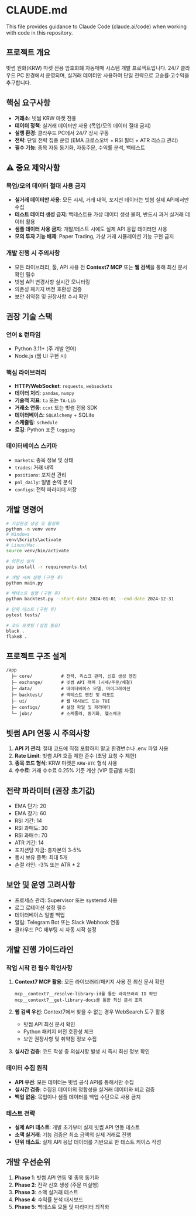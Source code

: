# CLAUDE.md

This file provides guidance to Claude Code (claude.ai/code) when working with code in this repository.

## 프로젝트 개요

빗썸 원화(KRW) 마켓 전용 암호화폐 자동매매 시스템 개발 프로젝트입니다. 24/7 클라우드 PC 환경에서 운영되며, 실거래 데이터만 사용하여 단일 전략으로 고승률·고수익을 추구합니다.

## 핵심 요구사항

- **거래소**: 빗썸 KRW 마켓 전용
- **데이터 정책**: 실거래 데이터만 사용 (목업/모의 데이터 절대 금지)
- **실행 환경**: 클라우드 PC에서 24/7 상시 구동
- **전략**: 단일 전략 집중 운영 (EMA 크로스오버 + RSI 필터 + ATR 리스크 관리)
- **필수 기능**: 종목 자동 동기화, 자동주문, 수익률 분석, 백테스트

## ⚠️ 중요 제약사항

### 목업/모의 데이터 절대 사용 금지
- **실거래 데이터만 사용**: 모든 시세, 거래 내역, 포지션 데이터는 빗썸 실제 API에서만 수집
- **테스트 데이터 생성 금지**: 백테스트용 가상 데이터 생성 불허, 반드시 과거 실거래 데이터 활용
- **샘플 데이터 사용 금지**: 개발/테스트 시에도 실제 API 응답 데이터만 사용
- **모의 투자 기능 배제**: Paper Trading, 가상 거래 시뮬레이션 기능 구현 금지

### 개발 진행 시 주의사항
- 모든 라이브러리, 툴, API 사용 전 **Context7 MCP** 또는 **웹 검색**을 통해 최신 문서 확인 필수
- 빗썸 API 변경사항 실시간 모니터링
- 의존성 패키지 버전 호환성 검증
- 보안 취약점 및 권장사항 수시 확인

## 권장 기술 스택

### 언어 & 런타임
- Python 3.11+ (주 개발 언어)
- Node.js (웹 UI 구현 시)

### 핵심 라이브러리
- **HTTP/WebSocket**: `requests`, `websockets`
- **데이터 처리**: `pandas`, `numpy`
- **기술적 지표**: `ta` 또는 `TA-Lib`
- **거래소 연동**: `ccxt` 또는 빗썸 전용 SDK
- **데이터베이스**: `SQLAlchemy` + SQLite
- **스케줄링**: `schedule`
- **로깅**: Python 표준 `logging`

### 데이터베이스 스키마
- `markets`: 종목 정보 및 상태
- `trades`: 거래 내역
- `positions`: 포지션 관리
- `pnl_daily`: 일별 손익 분석
- `configs`: 전략 파라미터 저장

## 개발 명령어

```bash
# 가상환경 생성 및 활성화
python -m venv venv
# Windows
venv\Scripts\activate
# Linux/Mac
source venv/bin/activate

# 의존성 설치
pip install -r requirements.txt

# 개발 서버 실행 (구현 후)
python main.py

# 백테스트 실행 (구현 후)
python backtest.py --start-date 2024-01-01 --end-date 2024-12-31

# 단위 테스트 (구현 후)
pytest tests/

# 코드 포맷팅 (설정 필요)
black .
flake8 .
```

## 프로젝트 구조 설계

```
/app
  ├─ core/           # 전략, 리스크 관리, 신호 생성 엔진
  ├─ exchange/       # 빗썸 API 래퍼 (시세/주문/체결)
  ├─ data/           # 데이터베이스 모델, 마이그레이션
  ├─ backtest/       # 백테스트 엔진 및 리포트
  ├─ ui/             # 웹 대시보드 또는 TUI
  ├─ configs/        # 설정 파일 및 파라미터
  └─ jobs/           # 스케줄러, 동기화, 헬스체크
```

## 빗썸 API 연동 시 주의사항

1. **API 키 관리**: 절대 코드에 직접 포함하지 말고 환경변수나 .env 파일 사용
2. **Rate Limit**: 빗썸 API 호출 제한 준수 (초당 요청 수 제한)
3. **종목 코드 형식**: KRW 마켓은 `KRW-BTC` 형식 사용
4. **수수료**: 거래 수수료 0.25% 기준 계산 (VIP 등급별 차등)

## 전략 파라미터 (권장 초기값)

- EMA 단기: 20
- EMA 장기: 60
- RSI 기간: 14
- RSI 과매도: 30
- RSI 과매수: 70
- ATR 기간: 14
- 포지션당 자금: 총자본의 3-5%
- 동시 보유 종목: 최대 5개
- 손절 라인: -3% 또는 ATR * 2

## 보안 및 운영 고려사항

- 프로세스 관리: Supervisor 또는 systemd 사용
- 로그 로테이션 설정 필수
- 데이터베이스 일별 백업
- 알림: Telegram Bot 또는 Slack Webhook 연동
- 클라우드 PC 재부팅 시 자동 시작 설정

## 개발 진행 가이드라인

### 작업 시작 전 필수 확인사항
1. **Context7 MCP 활용**: 모든 라이브러리/패키지 사용 전 최신 문서 확인
   ```
   mcp__context7__resolve-library-id를 통한 라이브러리 ID 확인
   mcp__context7__get-library-docs를 통한 최신 문서 조회
   ```

2. **웹 검색 우선**: Context7에서 찾을 수 없는 경우 WebSearch 도구 활용
   - 빗썸 API 최신 문서 확인
   - Python 패키지 버전 호환성 체크
   - 보안 권장사항 및 취약점 정보 수집

3. **실시간 검증**: 코드 작성 중 의심사항 발생 시 즉시 최신 정보 확인

### 데이터 수집 원칙
- **API 우선**: 모든 데이터는 빗썸 공식 API를 통해서만 수집
- **실시간 검증**: 수집된 데이터의 정합성을 실거래 데이터와 비교 검증
- **백업 없음**: 목업이나 샘플 데이터를 백업 수단으로 사용 금지

### 테스트 전략
- **실제 API 테스트**: 개발 초기부터 실제 빗썸 API 연동 테스트
- **소액 실거래**: 기능 검증은 최소 금액의 실제 거래로 진행
- **단위 테스트**: 실제 API 응답 데이터를 기반으로 한 테스트 케이스 작성

## 개발 우선순위

1. **Phase 1**: 빗썸 API 연동 및 종목 동기화
2. **Phase 2**: 전략 신호 생성 (주문 미실행)
3. **Phase 3**: 소액 실거래 테스트
4. **Phase 4**: 수익률 분석 대시보드
5. **Phase 5**: 백테스트 모듈 및 파라미터 최적화